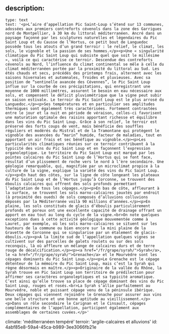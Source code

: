 description:
  -
    type: text
    text: '<p>L’aire d’appellation Pic Saint-Loup s’étend sur 13 communes, adossées aux premiers contreforts cévenols dans la zone des Garrigues nord de Montpellier, à 30 km du littoral méditerranéen. Ancré dans un paysage façonné par les sculptures naturelles et légendaires du Pic Saint Loup et du Causse de l’Hortus, ce petit bout de Languedoc possède tous les atouts d’un grand terroir : le relief, le climat, les sols, le vignoble et la passion de ses hommes.</p><p>Une « singularité climatique du Pic Saint Loup qui subsiste quel que soit le millésime », voilà ce qui caractérise ce terroir. Descendue des contreforts cévenols au Nord, l’influence du climat continental se mêle à celle du climat méditerranéen portée par la proximité du littoral au Sud. Les étés chauds et secs, précédés des printemps frais, alternent avec les saisons hivernales et automnales, froides et pluvieuses. Avec sa position de “sentinelle avancée des Cévennes”, le Pic Saint Loup influe sur la courbe de ces précipitations, qui enregistrant une moyenne de 1000 millimètres, assurent le besoin en eau nécessaire aux sols, et compensent le déficit pluviométrique que la vigne peut subir en saison estivale. Le terroir du Pic Saint Loup est le plus arrosé du Languedoc.</p><p>Ses températures et en particulier ses amplitudes thermiques sont également très caractérisées. Fortement contrastées entre le jour et la nuit en période de véraison, celles-ci favorisent une maturation optimale des raisins apportant richesse et équilibre dans les vins du Pic Saint Loup. Grâce à son relief, le terroir est préservé des forts coups de vent, mais bénéficie des souffles réguliers et modérés du Mistral et de la Tramontane qui protègent le vignoble des avancées du “marin” humide, facteur de maladies, tout en apportant un air frais et sec bénéfique au vignoble.</p><p>Les particularités climatiques réunies sur ce terroir contribuent à la typicité des vins du Pic Saint Loup et en façonnent l’expression organoleptique. Le territoire du Pic Saint Loup est marqué par les pointes calcaires du Pic Saint Loup de l’Hortus qui se font face, résultat d’un plissement de roche vers le nord à l’ère secondaire. Une géologie remarquable, qui, magnifiée par un microclimat propice à la culture de la vigne, explique la variété des vins du Pic Saint Loup.</p><p>En haut des côtes, sur la ligne de côte longeant les plateaux du Pic Saint Loup et de l’Hortus jusqu’à Corconne, se trouvent des éboulis calcaires qui offrent des sols profonds permettant l’adaptation de tous les cépages.</p><p>En bas de côte, affleurant à la surface, se trouvent les sols marno-calcaires jouxtés par endroit (à proximité des oueds) de sols composés d’alluvions colluvions déposés par la Méditerranée voilà 90 millions d’années.</p><p>En plaine, les sols constitués de glacis d’éboulis particulièrement profonds et poreux ont une excellente capacité de drainage offrant un apport en eau tout au long du cycle de la vigne.<br>On note quelques exceptions dues à cette activité géologique mouvementée comme à Lauret, par exemple, où les sols marno-calcaires se situent sur les hauteurs de la commune ou bien encore sur la mini plaine de la Gravette de Corconne qui se singularise par un étalement de glacis-éboulis.</p><p>A la limite sud de l’appellation quelques vignes se cultivent sur des parcelles de galets roulets ou sur des sols reconquis, là où affleure un mélange de calcaires durs et de terre rouge de décalcification.</p><p><a href="/fr/grape/syrah/">Syrah</a>, le <a href="/fr/grape/syrah/">Grenache</a> et le Mourvèdre sont les cépages dominants du Pic Saint Loup.</p><p>Le Grenache est le cépage détenteur de la mémoire du Pic Saint Loup, mais c’est la Syrah qui règne désormais en maître.</p><p>Originaire de la vallée du Rhône, la Syrah trouve en Pic Saint Loup son territoire de prédilection pour affirmer ses caractères organoleptiques et sa typicité aromatique. C’est ainsi qu’elle trouve sa place de cépage dominant des vins du Pic Saint Loup, rouges et rosés.<br>La Syrah s’allie parfaitement au Mourvèdre, noble et puissant cépage venu de la péninsule ibérique. Deux cépages qui viennent rejoindre le Grenache pour assurer aux vins une belle structure et une bonne aptitude au vieillissement.</p><p>Dans un rôle secondaire le Carignan et le Cinsault, cépages complémentaires de l’appellation, participent également aux assemblages de certaines cuvées.</p>'
climate: 'méditerranéen tempéré'
terroir: 'argile-calcaires et alluvions'
id: 4abf85e8-59a4-45ca-b989-3ee3066fb21e

